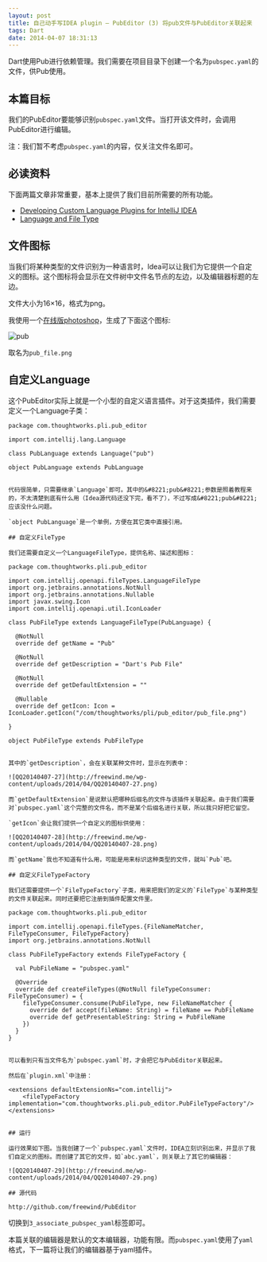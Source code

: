 ```yaml
---
layout: post
title: 自己动手写IDEA plugin – PubEditor (3) 将pub文件与PubEditor关联起来
tags: Dart
date: 2014-04-07 18:31:13
---
```


Dart使用Pub进行依赖管理。我们需要在项目目录下创建一个名为`pubspec.yaml`的文件，供Pub使用。

## 本篇目标

我们的PubEditor要能够识别`pubspec.yaml`文件。当打开该文件时，会调用PubEditor进行编辑。

注：我们暂不考虑`pubspec.yaml`的内容，仅关注文件名即可。

## 必读资料

下面两篇文章非常重要，基本上提供了我们目前所需要的所有功能。

*   [Developing Custom Language Plugins for IntelliJ IDEA](http://confluence.jetbrains.com/display/IDEADEV/Developing+Custom+Language+Plugins+for+IntelliJ+IDEA)
*   [Language and File Type](http://confluence.jetbrains.com/display/IntelliJIDEA/Language+and+File+Type)

## 文件图标

当我们将某种类型的文件识别为一种语言时，Idea可以让我们为它提供一个自定义的图标。这个图标将会显示在文件树中文件名节点的左边，以及编辑器标题的左边。

文件大小为16&#215;16，格式为png。

我使用一个[在线版photoshop](http://www.uupoop.com/)，生成了下面这个图标:

![pub](http://freewind.me/wp-content/uploads/2014/04/pub.png)

取名为`pub_file.png`

## 自定义Language

这个PubEditor实际上就是一个小型的自定义语言插件。对于这类插件，我们需要定义一个Language子类：

    package com.thoughtworks.pli.pub_editor

    import com.intellij.lang.Language

    class PubLanguage extends Language("pub")

    object PubLanguage extends PubLanguage
    

    代码很简单，只需要继承`Language`即可。其中的&#8221;pub&#8221;参数是照着教程来的，不太清楚到底有什么用（Idea源代码还没下完，看不了），不过写成&#8221;pub&#8221;应该没什么问题。

    `object PubLanguage`是一个单例，方便在其它类中直接引用。

    ## 自定义FileType

    我们还需要自定义一个LanguageFileType，提供名称、描述和图标：

    package com.thoughtworks.pli.pub_editor

    import com.intellij.openapi.fileTypes.LanguageFileType
    import org.jetbrains.annotations.NotNull
    import org.jetbrains.annotations.Nullable
    import javax.swing.Icon
    import com.intellij.openapi.util.IconLoader

    class PubFileType extends LanguageFileType(PubLanguage) {

      @NotNull
      override def getName = "Pub"

      @NotNull
      override def getDescription = "Dart's Pub File"

      @NotNull
      override def getDefaultExtension = ""

      @Nullable
      override def getIcon: Icon = IconLoader.getIcon("/com/thoughtworks/pli/pub_editor/pub_file.png")

    }

    object PubFileType extends PubFileType
    

    其中的`getDescription`，会在关联某种文件时，显示在列表中：

    ![QQ20140407-27](http://freewind.me/wp-content/uploads/2014/04/QQ20140407-27.png)

    而`getDefaultExtension`是说默认把哪种后缀名的文件与该插件关联起来。由于我们需要对`pubspec.yaml`这个完整的文件名，而不是某个后缀名进行关联，所以我只好把它留空。

    `getIcon`会让我们提供一个自定义的图标供使用：

    ![QQ20140407-28](http://freewind.me/wp-content/uploads/2014/04/QQ20140407-28.png)

    而`getName`我也不知道有什么用，可能是用来标识这种类型的文件，就叫`Pub`吧。

    ## 自定义FileTypeFactory

    我们还需要提供一个`FileTypeFactory`子类，用来把我们的定义的`FileType`与某种类型的文件关联起来。同时还要把它注册到插件配置文件里。

    package com.thoughtworks.pli.pub_editor

    import com.intellij.openapi.fileTypes.{FileNameMatcher, FileTypeConsumer, FileTypeFactory}
    import org.jetbrains.annotations.NotNull

    class PubFileTypeFactory extends FileTypeFactory {

      val PubFileName = "pubspec.yaml"

      @Override
      override def createFileTypes(@NotNull fileTypeConsumer: FileTypeConsumer) = {
        fileTypeConsumer.consume(PubFileType, new FileNameMatcher {
          override def accept(fileName: String) = fileName == PubFileName
          override def getPresentableString: String = PubFileName
        })
      }
    }
    

    可以看到只有当文件名为`pubspec.yaml`时，才会把它与PubEditor关联起来。

    然后在`plugin.xml`中注册：

    <extensions defaultExtensionNs="com.intellij">
        <fileTypeFactory implementation="com.thoughtworks.pli.pub_editor.PubFileTypeFactory"/>
    </extensions>
    

    ## 运行

    运行效果如下图。当我创建了一个`pubspec.yaml`文件时，IDEA立刻识别出来，并显示了我们自定义的图标。而创建了其它的文件，如`abc.yaml`，则关联上了其它的编辑器：

    ![QQ20140407-29](http://freewind.me/wp-content/uploads/2014/04/QQ20140407-29.png)

    ## 源代码

    http://github.com/freewind/PubEditor

切换到`3_associate_pubspec_yaml`标签即可。

本篇关联的编辑器是默认的文本编辑器，功能有限。而`pubspec.yaml`使用了`yaml`格式，下一篇将让我们的编辑器基于yaml插件。

